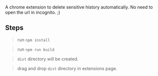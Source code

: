 
A chrome extension to delete sensitive history automatically. No need to open the url in incognito.
;)

## Steps 

> run `npm install`

> run `npm run build`

> `dist` directory will be created.

> drag and drop `dist` directory in extensions page.
